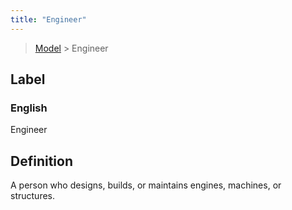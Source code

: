 ```yaml
---
title: "Engineer"
---
```


> [Model](../../) > Engineer

## Label

### English
Engineer


## Definition
A person who designs, builds, or maintains engines, machines, or structures. 


    
